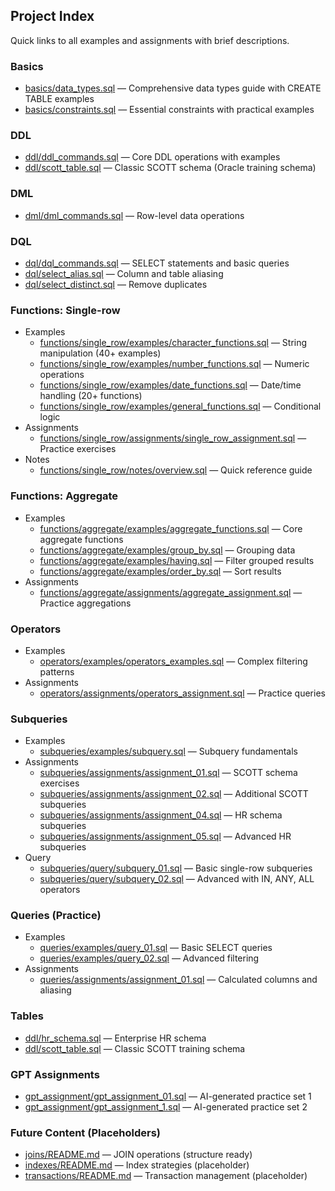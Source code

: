 ## Project Index

Quick links to all examples and assignments with brief descriptions.

### Basics
- [basics/data_types.sql](basics/data_types.sql) — Comprehensive data types guide with CREATE TABLE examples
- [basics/constraints.sql](basics/constraints.sql) — Essential constraints with practical examples

### DDL
- [ddl/ddl_commands.sql](ddl/ddl_commands.sql) — Core DDL operations with examples
- [ddl/scott_table.sql](ddl/scott_table.sql) — Classic SCOTT schema (Oracle training schema)

### DML
- [dml/dml_commands.sql](dml/dml_commands.sql) — Row-level data operations

### DQL
- [dql/dql_commands.sql](dql/dql_commands.sql) — SELECT statements and basic queries
- [dql/select_alias.sql](dql/select_alias.sql) — Column and table aliasing
- [dql/select_distinct.sql](dql/select_distinct.sql) — Remove duplicates

### Functions: Single-row
- Examples
  - [functions/single_row/examples/character_functions.sql](functions/single_row/examples/character_functions.sql) — String manipulation (40+ examples)
  - [functions/single_row/examples/number_functions.sql](functions/single_row/examples/number_functions.sql) — Numeric operations
  - [functions/single_row/examples/date_functions.sql](functions/single_row/examples/date_functions.sql) — Date/time handling (20+ functions)
  - [functions/single_row/examples/general_functions.sql](functions/single_row/examples/general_functions.sql) — Conditional logic
- Assignments
  - [functions/single_row/assignments/single_row_assignment.sql](functions/single_row/assignments/single_row_assignment.sql) — Practice exercises
- Notes
  - [functions/single_row/notes/overview.sql](functions/single_row/notes/overview.sql) — Quick reference guide

### Functions: Aggregate
- Examples
  - [functions/aggregate/examples/aggregate_functions.sql](functions/aggregate/examples/aggregate_functions.sql) — Core aggregate functions
  - [functions/aggregate/examples/group_by.sql](functions/aggregate/examples/group_by.sql) — Grouping data
  - [functions/aggregate/examples/having.sql](functions/aggregate/examples/having.sql) — Filter grouped results
  - [functions/aggregate/examples/order_by.sql](functions/aggregate/examples/order_by.sql) — Sort results
- Assignments
  - [functions/aggregate/assignments/aggregate_assignment.sql](functions/aggregate/assignments/aggregate_assignment.sql) — Practice aggregations

### Operators
- Examples
  - [operators/examples/operators_examples.sql](operators/examples/operators_examples.sql) — Complex filtering patterns
- Assignments
  - [operators/assignments/operators_assignment.sql](operators/assignments/operators_assignment.sql) — Practice queries

### Subqueries
- Examples
  - [subqueries/examples/subquery.sql](subqueries/examples/subquery.sql) — Subquery fundamentals
- Assignments
  - [subqueries/assignments/assignment_01.sql](subqueries/assignments/assignment_01.sql) — SCOTT schema exercises
  - [subqueries/assignments/assignment_02.sql](subqueries/assignments/assignment_02.sql) — Additional SCOTT subqueries
  - [subqueries/assignments/assignment_04.sql](subqueries/assignments/assignment_04.sql) — HR schema subqueries
  - [subqueries/assignments/assignment_05.sql](subqueries/assignments/assignment_05.sql) — Advanced HR subqueries
- Query
  - [subqueries/query/subquery_01.sql](subqueries/query/subquery_01.sql) — Basic single-row subqueries
  - [subqueries/query/subquery_02.sql](subqueries/query/subquery_02.sql) — Advanced with IN, ANY, ALL operators

### Queries (Practice)
- Examples
  - [queries/examples/query_01.sql](queries/examples/query_01.sql) — Basic SELECT queries
  - [queries/examples/query_02.sql](queries/examples/query_02.sql) — Advanced filtering
- Assignments
  - [queries/assignments/assignment_01.sql](queries/assignments/assignment_01.sql) — Calculated columns and aliasing

### Tables
- [ddl/hr_schema.sql](ddl/hr_schema.sql) — Enterprise HR schema
- [ddl/scott_table.sql](ddl/scott_table.sql) — Classic SCOTT training schema

### GPT Assignments
- [gpt_assignment/gpt_assignment_01.sql](gpt_assignment/gpt_assignment_01.sql) — AI-generated practice set 1
- [gpt_assignment/gpt_assignment_1.sql](gpt_assignment/gpt_assignment_1.sql) — AI-generated practice set 2

### Future Content (Placeholders)
- [joins/README.md](joins/README.md) — JOIN operations (structure ready)
- [indexes/README.md](indexes/README.md) — Index strategies (placeholder)
- [transactions/README.md](transactions/README.md) — Transaction management (placeholder)
